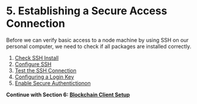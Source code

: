 # 5. Establishing a Secure Access Connection

Before we can verify basic access to a node machine by using SSH on our personal computer, we need to check if all packages are installed correctly.

1. [Check SSH Install](./01-ssh-check.md)
2. [Configure SSH](./02-ssh-config.md)
3. [Test the SSH Connection](./03-ssh-test.md)
4. [Configuring a Login Key](./04-key-login.md)
5. [Enable Secure Authentictionon](./05-secure-auth.md)

**Continue with Section 6: [Blockchain Client Setup](/6-blockchain-client/)**
